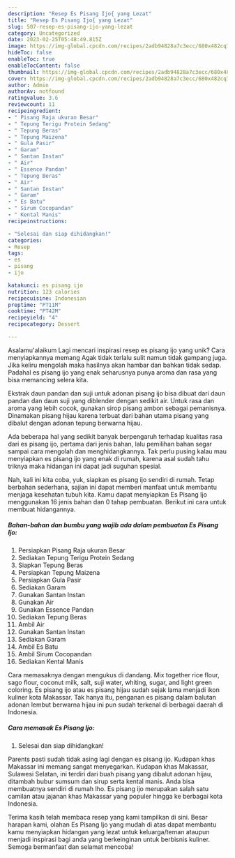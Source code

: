 ```yaml
---
description: "Resep Es Pisang Ijo{ yang Lezat"
title: "Resep Es Pisang Ijo{ yang Lezat"
slug: 507-resep-es-pisang-ijo-yang-lezat
category: Uncategorized
date: 2023-02-25T05:48:49.815Z
image: https://img-global.cpcdn.com/recipes/2adb94828a7c3ecc/680x482cq70/es-pisang-ijo-foto-resep-utama.jpg
hideToc: false
enableToc: true
enableTocContent: false
thumbnail: https://img-global.cpcdn.com/recipes/2adb94828a7c3ecc/680x482cq70/es-pisang-ijo-foto-resep-utama.jpg
cover: https://img-global.cpcdn.com/recipes/2adb94828a7c3ecc/680x482cq70/es-pisang-ijo-foto-resep-utama.jpg
author: Admin
authorAv: notfound
ratingvalue: 3.6
reviewcount: 11
recipeingredient:
- " Pisang Raja ukuran Besar"
- " Tepung Terigu Protein Sedang"
- " Tepung Beras"
- " Tepung Maizena"
- " Gula Pasir"
- " Garam"
- " Santan Instan"
- " Air"
- " Essence Pandan"
- " Tepung Beras"
- " Air"
- " Santan Instan"
- " Garam"
- " Es Batu"
- " Sirum Cocopandan"
- " Kental Manis"
recipeinstructions:

- "Selesai dan siap dihidangkan!"
categories:
- Resep
tags:
- es
- pisang
- ijo

katakunci: es pisang ijo 
nutrition: 123 calories
recipecuisine: Indonesian
preptime: "PT11M"
cooktime: "PT42M"
recipeyield: "4"
recipecategory: Dessert

---
```



Asalamu'alaikum Lagi mencari inspirasi resep es pisang ijo yang unik? Cara menyiapkannya memang Agak tidak terlalu sulit namun tidak gampang juga. Jika keliru mengolah maka hasilnya akan hambar dan bahkan tidak sedap. Padahal es pisang ijo yang enak seharusnya punya aroma dan rasa yang bisa memancing selera kita.


Ekstrak daun pandan dan suji untuk adonan pisang ijo bisa dibuat dari daun pandan dan daun suji yang diblender dengan sedikit air. Untuk rasa dan aroma yang lebih cocok, gunakan sirop pisang ambon sebagai pemanisnya. Dinamakan pisang hijau karena terbuat dari bahan utama pisang yang dibalut dengan adonan tepung berwarna hijau.

Ada beberapa hal yang sedikit banyak berpengaruh terhadap kualitas rasa dari es pisang ijo, pertama dari jenis bahan, lalu pemilihan bahan segar sampai cara mengolah dan menghidangkannya. Tak perlu pusing kalau mau menyiapkan es pisang ijo yang enak di rumah, karena asal sudah tahu triknya maka hidangan ini dapat jadi suguhan spesial.


Nah, kali ini kita coba, yuk, siapkan es pisang ijo sendiri di rumah. Tetap berbahan sederhana, sajian ini dapat memberi manfaat untuk membantu menjaga kesehatan tubuh kita. Kamu dapat menyiapkan Es Pisang Ijo menggunakan 16 jenis bahan dan 0 tahap pembuatan. Berikut ini cara untuk membuat hidangannya.

<!--inarticleads1-->

##### Bahan-bahan dan bumbu yang wajib ada dalam pembuatan Es Pisang Ijo:

1. Persiapkan  Pisang Raja ukuran Besar
1. Sediakan  Tepung Terigu Protein Sedang
1. Siapkan  Tepung Beras
1. Persiapkan  Tepung Maizena
1. Persiapkan  Gula Pasir
1. Sediakan  Garam
1. Gunakan  Santan Instan
1. Gunakan  Air
1. Gunakan  Essence Pandan
1. Sediakan  Tepung Beras
1. Ambil  Air
1. Gunakan  Santan Instan
1. Sediakan  Garam
1. Ambil  Es Batu
1. Ambil  Sirum Cocopandan
1. Sediakan  Kental Manis


Cara memasaknya dengan mengukus di dandang. Mix together rice flour, sago flour, coconut milk, salt, suji water, whiting, sugar, and light green coloring. Es pisang ijo atau es pisang hijau sudah sejak lama menjadi ikon kuliner kota Makassar. Tak hanya itu, penganan es pisang dalam balutan adonan lembut berwarna hijau ini pun sudah terkenal di berbagai daerah di Indonesia. 

<!--inarticleads2-->

##### Cara memasak Es Pisang Ijo:


1. Selesai dan siap dihidangkan!

Parents pasti sudah tidak asing lagi dengan es pisang ijo. Kudapan khas Makassar ini memang sangat menyegarkan. Kudapan khas Makassar, Sulawesi Selatan, ini terdiri dari buah pisang yang dibalut adonan hijau, ditambah bubur sumsum dan sirup serta kental manis. Anda bisa membuatnya sendiri di rumah lho. Es pisang ijo merupakan salah satu camilan atau jajanan khas Makassar yang populer hingga ke berbagai kota Indonesia. 

Terima kasih telah membaca resep yang kami tampilkan di sini. Besar harapan kami, olahan Es Pisang Ijo yang mudah di atas dapat membantu kamu menyiapkan hidangan yang lezat untuk keluarga/teman ataupun menjadi inspirasi bagi anda yang berkeinginan untuk berbisnis kuliner. Semoga bermanfaat dan selamat mencoba!
